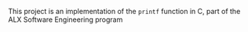 This project is an implementation of the `printf` function in C, part of the ALX Software Engineering program
